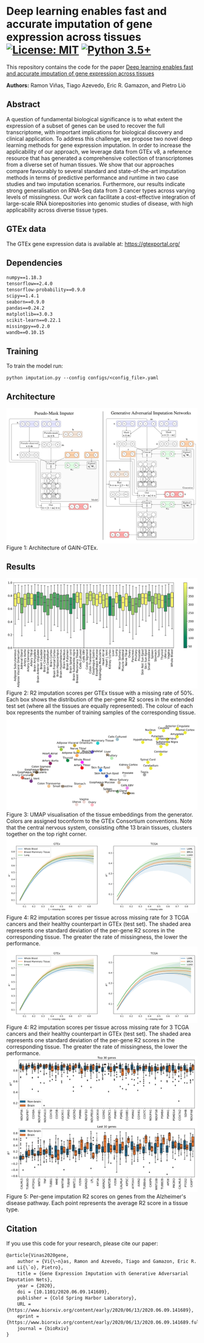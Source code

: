 # Deep learning enables fast and accurate imputation of gene expression across tissues [![License: MIT](https://img.shields.io/badge/License-MIT-yellow.svg)](https://github.com/rvinas/GAIN-GTEx/blob/master/LICENSE) [![Python 3.5+](https://img.shields.io/badge/python-3.5+-blue.svg)](https://www.python.org/downloads/release/python-350/)
This repository contains the code for the paper [Deep learning enables fast and accurate imputation of gene expression across tissues](https://www.biorxiv.org/content/10.1101/2020.06.09.141689v2.full)

**Authors:** Ramon Viñas, Tiago Azevedo, Eric R. Gamazon, and Pietro Liò

## Abstract
A question of fundamental biological significance is to what extent the expression of a subset of genes can be used to recover the full transcriptome, with important implications for biological discovery and clinical application. To address this challenge, we propose two novel deep learning methods for gene expression imputation. In order to increase the applicability of our approach, we leverage data from GTEx v8, a reference resource that has generated a comprehensive collection of transcriptomes from a diverse set of human tissues. We show that our approaches compare favourably to several standard and state-of-the-art imputation methods in terms of predictive performance and runtime in two case studies and two imputation scenarios. Furthermore, our results indicate strong generalisation on RNA-Seq data from 3 cancer types across varying levels of missingness. Our work can facilitate a cost-effective integration of large-scale RNA biorepositories into genomic studies of disease, with high applicability across diverse tissue types.
## GTEx data
The GTEx gene expression data is available at: https://gtexportal.org/

## Dependencies
```
numpy==1.18.3
tensorflow==2.4.0
tensorflow-probability==0.9.0
scipy==1.4.1
seaborn==0.9.0
pandas==0.24.2
matplotlib==3.0.3
scikit-learn==0.22.1
missingpy==0.2.0
wandb==0.10.15
```

## Training
To train the model run:
```
python imputation.py --config configs/<config_file>.yaml
```

## Architecture

<img src="figures/architecture.png" width="1000">
Figure 1: Architecture of GAIN-GTEx.


## Results
![Tissue results](figures/tissue_results.png)
Figure 2: R2 imputation scores per GTEx tissue with a missing rate of 50%. Each box shows the distribution of the per-gene R2 scores in the extended test set (where all the tissues are equally represented). The colour of each box represents the number of training samples of the corresponding tissue.
![Tissue embeddings](figures/tissue_embeddings.png)
Figure 3: UMAP visualisation of the tissue embeddings from the generator. Colors are assigned toconform to the GTEx Consortium conventions. Note that the central nervous system, consisting ofthe 13 brain tissues, clusters together on the top right corner.
![R2 across missing rate](figures/r2_missingrate.png)
Figure 4: R2 imputation scores per tissue across missing rate for 3 TCGA cancers and their healthy counterpart in GTEx (test set). The shaded area represents one standard deviation of the per-gene R2 scores in the corresponding tissue. The greater the rate of missingness, the lower the performance.
![R2 across missing rate](figures/r2_missingrate.png)
Figure 4: R2 imputation scores per tissue across missing rate for 3 TCGA cancers and their healthy counterpart in GTEx (test set). The shaded area represents one standard deviation of the per-gene R2 scores in the corresponding tissue. The greater the rate of missingness, the lower the performance.
![R2 across missing rate](figures/top_last_30_genes_alzheimer.png)
Figure 5: Per-gene imputation R2 scores on genes from the Alzheimer's disease pathway. Each point represents the average R2 score in a tissue type.

## Citation
If you use this code for your research, please cite our paper:

```
@article{Vinas2020gene,
	author = {Vi{\~n}as, Ramon and Azevedo, Tiago and Gamazon, Eric R. and Li{\`o}, Pietro},
	title = {Gene Expression Imputation with Generative Adversarial Imputation Nets},
	year = {2020},
	doi = {10.1101/2020.06.09.141689},
	publisher = {Cold Spring Harbor Laboratory},
	URL = {https://www.biorxiv.org/content/early/2020/06/13/2020.06.09.141689},
	eprint = {https://www.biorxiv.org/content/early/2020/06/13/2020.06.09.141689.full.pdf},
	journal = {bioRxiv}
}
```



